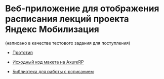 # Веб-приложение для отображения расписания лекций проекта Яндекс Мобилизация
(написано в качестве тестового задания для поступления)

* [Прототип](https://github.com/cybri0nix/ya-mobilization/blob/master/proto/page-schedule-view.png)
* [Исходный код макета на AxureRP](https://github.com/cybri0nix/ya-mobilization/blob/master/proto/main.rp)

* [Библиотека для работы с рсписанием](https://github.com/cybri0nix/scheduler)
